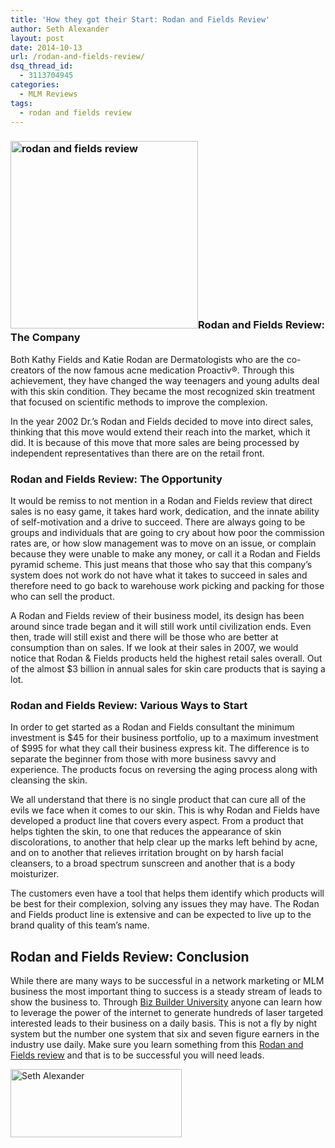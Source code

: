 ```yaml
---
title: 'How they got their Start: Rodan and Fields Review'
author: Seth Alexander
layout: post
date: 2014-10-13
url: /rodan-and-fields-review/
dsq_thread_id:
  - 3113704945
categories:
  - MLM Reviews
tags:
  - rodan and fields review
---
```

### [<img class="alignleft size-medium wp-image-1585" src="http://sethaalexander.com/wp-content/uploads/2014/10/rodan-and-fields-review-300x300.jpg" alt="rodan and fields review" width="300" height="300" />][1]Rodan and Fields Review: The Company

Both Kathy Fields and Katie Rodan are Dermatologists who are the co-creators of the now famous acne medication Proactiv®. Through this achievement, they have changed the way teenagers and young adults deal with this skin condition. They became the most recognized skin treatment that focused on scientific methods to improve the complexion.

In the year 2002 Dr.’s Rodan and Fields decided to move into direct sales, thinking that this move would extend their reach into the market, which it did. It is because of this move that more sales are being processed by independent representatives than there are on the retail front.

### Rodan and Fields Review: The Opportunity

It would be remiss to not mention in a Rodan and Fields review that direct sales is no easy game, it takes hard work, dedication, and the innate ability of self-motivation and a drive to succeed. There are always going to be groups and individuals that are going to cry about how poor the commission rates are, or how slow management was to move on an issue, or complain because they were unable to make any money, or call it a Rodan and Fields pyramid scheme. This just means that those who say that this company’s system does not work do not have what it takes to succeed in sales and therefore need to go back to warehouse work picking and packing for those who can sell the product.

A Rodan and Fields review of their business model, its design has been around since trade began and it will still work until civilization ends. Even then, trade will still exist and there will be those who are better at consumption than on sales. If we look at their sales in 2007, we would notice that Rodan & Fields products held the highest retail sales overall. Out of the almost $3 billion in annual sales for skin care products that is saying a lot.

### Rodan and Fields Review: Various Ways to Start

In order to get started as a Rodan and Fields consultant the minimum investment is $45 for their business portfolio, up to a maximum investment of $995 for what they call their business express kit. The difference is to separate the beginner from those with more business savvy and experience. The products focus on reversing the aging process along with cleansing the skin.

We all understand that there is no single product that can cure all of the evils we face when it comes to our skin. This is why Rodan and Fields have developed a product line that covers every aspect. From a product that helps tighten the skin, to one that reduces the appearance of skin discolorations, to another that help clear up the marks left behind by acne, and on to another that relieves irritation brought on by harsh facial cleansers, to a broad spectrum sunscreen and another that is a body moisturizer.

The customers even have a tool that helps them identify which products will be best for their complexion, solving any issues they may have. The Rodan and Fields product line is extensive and can be expected to live up to the brand quality of this team’s name.

## Rodan and Fields Review: Conclusion

While there are many ways to be successful in a network marketing or MLM business the most important thing to success is a steady stream of leads to show the business to. Through [Biz Builder University][2] anyone can learn how to leverage the power of the internet to generate hundreds of laser targeted interested leads to their business on a daily basis. This is not a fly by night system but the number one system that six and seven figure earners in the industry use daily. Make sure you learn something from this [Rodan and Fields review][2] and that is to be successful you will need leads.

[<img class="alignleft size-full wp-image-602" src="http://sethaalexander.com/wp-content/uploads/2012/09/signature.png" alt="Seth Alexander" width="274" height="109" />][3]

 [1]: http://sethaalexander.com/wp-content/uploads/2014/10/rodan-and-fields-review.jpg
 [2]: http://sethalexander.bizbuilderuniversity.com/?t=saa-rodan-and-fields-review
 [3]: http://sethaalexander.com/about-seth/ "Bio"